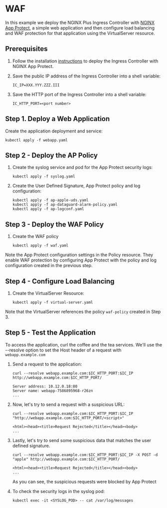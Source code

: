 # WAF

In this example we deploy the NGINX Plus Ingress Controller with [NGINX App
Protect](https://www.nginx.com/products/nginx-app-protect/), a simple web application and then configure load balancing
and WAF protection for that application using the VirtualServer resource.

## Prerequisites

1. Follow the installation [instructions](https://docs.nginx.com/nginx-ingress-controller/installation) to deploy the
   Ingress Controller with NGINX App Protect.
1. Save the public IP address of the Ingress Controller into a shell variable:

    ```console
    IC_IP=XXX.YYY.ZZZ.III
    ```

1. Save the HTTP port of the Ingress Controller into a shell variable:

    ```console
    IC_HTTP_PORT=<port number>
    ```

## Step 1. Deploy a Web Application

Create the application deployment and service:

```console
kubectl apply -f webapp.yaml
```

## Step 2 - Deploy the AP Policy

1. Create the syslog service and pod for the App Protect security logs:

    ```console
    kubectl apply -f syslog.yaml
    ```

1. Create the User Defined Signature, App Protect policy and log configuration:

    ```console
    kubectl apply -f ap-apple-uds.yaml
    kubectl apply -f ap-dataguard-alarm-policy.yaml
    kubectl apply -f ap-logconf.yaml
    ```

## Step 3 - Deploy the WAF Policy

1. Create the WAF policy

    ```console
    kubectl apply -f waf.yaml
    ```

Note the App Protect configuration settings in the Policy resource. They enable WAF protection by configuring App
Protect with the policy and log configuration created in the previous step.

## Step 4 - Configure Load Balancing

1. Create the VirtualServer Resource:

    ```console
    kubectl apply -f virtual-server.yaml
    ```

Note that the VirtualServer references the policy `waf-policy` created in Step 3.

## Step 5 - Test the Application

To access the application, curl the coffee and the tea services. We'll use the --resolve option to set the Host header
of a request with `webapp.example.com`

1. Send a request to the application:

    ```console
    curl --resolve webapp.example.com:$IC_HTTP_PORT:$IC_IP http://webapp.example.com:$IC_HTTP_PORT/
    ```

    ```text
    Server address: 10.12.0.18:80
    Server name: webapp-7586895968-r26zn
    ...
    ```

1. Now, let's try to send a request with a suspicious URL:

    ```console
    curl --resolve webapp.example.com:$IC_HTTP_PORT:$IC_IP "http://webapp.example.com:$IC_HTTP_PORT/<script>"
    ```

    ```text
    <html><head><title>Request Rejected</title></head><body>
    ...
    ```

1. Lastly, let's try to send some suspicious data that matches the user defined signature.

    ```console
    curl --resolve webapp.example.com:$IC_HTTP_PORT:$IC_IP -X POST -d "apple" http://webapp.example.com:$IC_HTTP_PORT/
    ```

    ```text
    <html><head><title>Request Rejected</title></head><body>
    ...
    ```

    As you can see, the suspicious requests were blocked by App Protect

1. To check the security logs in the syslog pod:

    ```console
    kubectl exec -it <SYSLOG_POD> -- cat /var/log/messages
    ```
